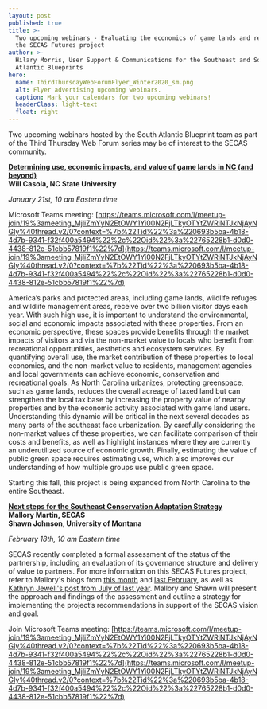 ```yaml
---
layout: post
published: true
title: >-
  Two upcoming webinars - Evaluating the economics of game lands and results of
  the SECAS Futures project
author: >-
  Hilary Morris, User Support & Communications for the Southeast and South
  Atlantic Blueprints
hero:
  name: ThirdThursdayWebForumFlyer_Winter2020_sm.png
  alt: Flyer advertising upcoming webinars.
  caption: Mark your calendars for two upcoming webinars!
  headerClass: light-text
  float: right
---
```

Two upcoming webinars hosted by the South Atlantic Blueprint team as part of the Third Thursday Web Forum series may be of interest to the SECAS community.<!--more-->

**[Determining use, economic impacts, and value of game lands in NC (and beyond)](https://www.southatlanticlcc.org/event/third-thursday-web-forum-determining-use-economic-impacts-and-value-of-game-lands-in-nc-and-beyond/)<br>
Will Casola, NC State University**

_January 21st, 10 am Eastern time_

Microsoft Teams meeting: [https://teams.microsoft.com/l/meetup-join/19%3ameeting_MjliZmYyN2EtOWY1Yi00N2FjLTkyOTYtZWRiNTJkNjAyNGIy%40thread.v2/0?context=%7b%22Tid%22%3a%220693b5ba-4b18-4d7b-9341-f32f400a5494%22%2c%22Oid%22%3a%22765228b1-d0d0-4438-812e-51cbb57819f1%22%7d](https://teams.microsoft.com/l/meetup-join/19%3ameeting_MjliZmYyN2EtOWY1Yi00N2FjLTkyOTYtZWRiNTJkNjAyNGIy%40thread.v2/0?context=%7b%22Tid%22%3a%220693b5ba-4b18-4d7b-9341-f32f400a5494%22%2c%22Oid%22%3a%22765228b1-d0d0-4438-812e-51cbb57819f1%22%7d)

America’s parks and protected areas, including game lands, wildlife refuges and wildlife management areas, receive over two billion visitor days each year. With such high use, it is important to understand the environmental, social and economic impacts associated with these properties. From an economic perspective, these spaces provide benefits through the market impacts of visitors and via the non-market value to locals who benefit from recreational opportunities, aesthetics and ecosystem services. By quantifying overall use, the market contribution of these properties to local economies, and the non-market value to residents, management agencies and local governments can achieve economic, conservation and recreational goals. As North Carolina urbanizes, protecting greenspace, such as game lands, reduces the overall acreage of taxed land but can strengthen the local tax base by increasing the property value of nearby properties and by the economic activity associated with game land users. Understanding this dynamic will be critical in the next several decades as many parts of the southeast face urbanization. By carefully considering the non-market values of these properties, we can facilitate comparison of their costs and benefits, as well as highlight instances where they are currently an underutilized source of economic growth. Finally, estimating the value of public green space requires estimating use, which also improves our understanding of how multiple groups use public green space.

Starting this fall, this project is being expanded from North Carolina to the entire Southeast.

**[Next steps for the Southeast Conservation Adaptation Strategy](https://www.southatlanticlcc.org/event/third-thursday-web-forum-next-steps-for-the-southeast-conservation-adaptation-strategy/)<br>
Mallory Martin, SECAS<br>
Shawn Johnson, University of Montana**

_February 18th, 10 am Eastern time_

SECAS recently completed a formal assessment of the status of the partnership, including an evaluation of its governance structure and delivery of value to partners. For more information on this SECAS Futures project, refer to Mallory's blogs from [this month](http://secassoutheast.org/2021/01/15/Preliminary-recommendations-from-the-SECAS-Futures-Project.html) and [last February](http://secassoutheast.org/2020/02/28/SECAS-for-the-future.html), as well as [Kathryn Jewell's post from July of last year](http://secassoutheast.org/2020/07/31/Stakeholder-Analysis-of-the-Southeast-Conservation-Adaptation-Strategy.html). Mallory and Shawn will present the approach and findings of the assessment and outline a strategy for implementing the project’s recommendations in support of the SECAS vision and goal. 

Join Microsoft Teams meeting: [https://teams.microsoft.com/l/meetup-join/19%3ameeting_MjliZmYyN2EtOWY1Yi00N2FjLTkyOTYtZWRiNTJkNjAyNGIy%40thread.v2/0?context=%7b%22Tid%22%3a%220693b5ba-4b18-4d7b-9341-f32f400a5494%22%2c%22Oid%22%3a%22765228b1-d0d0-4438-812e-51cbb57819f1%22%7d](https://teams.microsoft.com/l/meetup-join/19%3ameeting_MjliZmYyN2EtOWY1Yi00N2FjLTkyOTYtZWRiNTJkNjAyNGIy%40thread.v2/0?context=%7b%22Tid%22%3a%220693b5ba-4b18-4d7b-9341-f32f400a5494%22%2c%22Oid%22%3a%22765228b1-d0d0-4438-812e-51cbb57819f1%22%7d)
